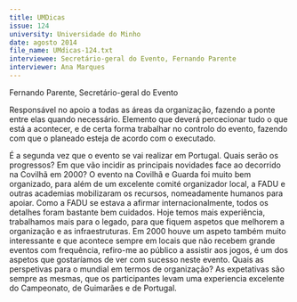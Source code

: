 ```yaml
---
title: UMDicas
issue: 124
university: Universidade do Minho
date: agosto 2014
file_name: UMdicas-124.txt
interviewee: Secretário-geral do Evento, Fernando Parente
interviewer: Ana Marques
---
```


Fernando Parente,
Secretário-geral do Evento

Responsável no apoio a todas as áreas da organização, fazendo a ponte entre elas quando necessário.
Elemento que deverá percecionar tudo o que está
a acontecer, e de certa forma trabalhar no controlo
do evento, fazendo com que o planeado esteja de
acordo com o executado.

É a segunda vez que o evento se vai realizar
em Portugal. Quais serão os progressos? Em
que vão incidir as principais novidades face
ao decorrido na Covilhã em 2000?
O evento na Covilhã e Guarda foi muito bem organizado, para além de um excelente comité organizador local, a FADU e outras academias mobilizaram
os recursos, nomeadamente humanos para apoiar.
Como a FADU se estava a afirmar internacionalmente, todos os detalhes foram bastante bem cuidados. Hoje temos mais experiência, trabalhamos
mais para o legado, para que fiquem aspetos que
melhorem a organização e as infraestruturas. Em
2000 houve um aspeto também muito interessante
e que acontece sempre em locais que não recebem
grande eventos com frequência, refiro-me ao público
a assistir aos jogos, é um dos aspetos que gostaríamos de ver com sucesso neste evento.
Quais as perspetivas para o mundial em termos de organização?
As expetativas são sempre as mesmas, que os participantes levam uma experiencia excelente do Campeonato, de Guimarães e de Portugal.


